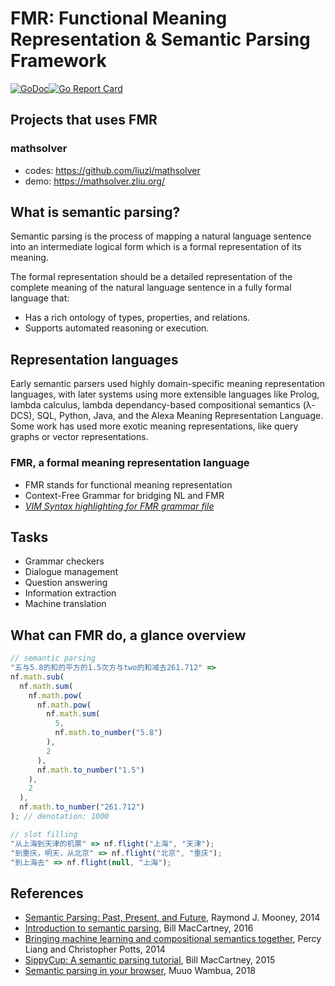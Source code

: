# FMR: Functional Meaning Representation & Semantic Parsing Framework
[![GoDoc](https://godoc.org/github.com/liuzl/fmr?status.svg)](https://godoc.org/github.com/liuzl/fmr)[![Go Report Card](https://goreportcard.com/badge/github.com/liuzl/fmr)](https://goreportcard.com/report/github.com/liuzl/fmr)

## Projects that uses FMR

### mathsolver
* codes: https://github.com/liuzl/mathsolver
* demo: https://mathsolver.zliu.org/

## What is semantic parsing?
Semantic parsing is the process of mapping a natural language sentence into an intermediate logical form which is a formal representation of its meaning.

The formal representation should be a detailed representation of the complete meaning of the natural language sentence in a fully formal language that:

* Has a rich ontology of types, properties, and relations.
* Supports automated reasoning or execution.

## Representation languages
Early semantic parsers used highly domain-specific meaning representation languages, with later systems using more extensible languages like Prolog, lambda calculus, lambda dependancy-based compositional semantics (λ-DCS), SQL, Python, Java, and the Alexa Meaning Representation Language. Some work has used more exotic meaning representations, like query graphs or vector representations.

### FMR, a formal meaning representation language
* FMR stands for  functional meaning representation
* Context-Free Grammar for bridging NL and FMR
* *[VIM Syntax highlighting for FMR grammar file](https://github.com/liuzl/vim-fmr)*

## Tasks
* Grammar checkers
* Dialogue management
* Question answering
* Information extraction
* Machine translation

## What can FMR do, a glance overview
```js
// semantic parsing
"五与5.8的和的平方的1.5次方与two的和减去261.712" =>
nf.math.sub(
  nf.math.sum(
    nf.math.pow(
      nf.math.pow(
        nf.math.sum(
          5,
          nf.math.to_number("5.8")
        ),
        2
      ),
      nf.math.to_number("1.5")
    ),
    2
  ),
  nf.math.to_number("261.712")
); // denotation: 1000

// slot filling
"从上海到天津的机票" => nf.flight("上海", "天津");
"到重庆，明天，从北京" => nf.flight("北京", "重庆");
"到上海去" => nf.flight(null, "上海");
```

## References
* [Semantic Parsing: Past, Present, and Future](http://yoavartzi.com/sp14/slides/mooney.sp14.pdf), Raymond J. Mooney, 2014
* [Introduction to semantic parsing](https://web.stanford.edu/class/cs224u/materials/cs224u-2016-intro-semparse.pdf), Bill MacCartney, 2016
* [Bringing machine learning and compositional semantics together](https://web.stanford.edu/~cgpotts/manuscripts/liang-potts-semantics.pdf), Percy Liang and Christopher Potts, 2014
* [SippyCup: A semantic parsing tutorial](https://github.com/wcmac/sippycup), Bill MacCartney, 2015
* [Semantic parsing in your browser](https://www.cs.toronto.edu/~muuo/writing/semantic-parsing-in-your-browser/), Muuo Wambua, 2018
